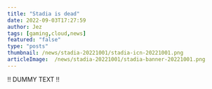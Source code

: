 ```yaml
---
title: "Stadia is dead"
date: 2022-09-03T17:27:59
author: Jez
tags: [gaming,cloud,news]
featured: "false"
type: "posts"
thumbnail: /news/stadia-20221001/stadia-icn-20221001.png
articleImage:  /news/stadia-20221001/stadia-banner-20221001.png
---
```


!! DUMMY TEXT !!

